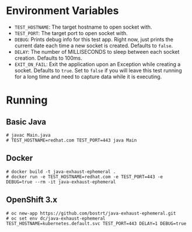 # Environment Variables
- `TEST_HOSTNAME`: The target hostname to open socket with.
- `TEST_PORT`: The target port to open socket with.
- `DEBUG`: Prints debug info for this test app. Right now, just prints the current date each time a new socket is created. Defaults to `false`. 
- `DELAY`: The number of MILLISECONDS to sleep between each socket creation. Defaults to 100ms.
- `EXIT_ON_FAIL`: Exit the application upon an Exception while creating a socket. Defaults to `true`. Set to `false` if you will leave this test running for a long time and need to capture data while it is executing.
# Running
## Basic Java
```
# javac Main.java
# TEST_HOSTNAME=redhat.com TEST_PORT=443 java Main
```

## Docker
```
# docker build -t java-exhaust-ephemeral .
# docker run -e TEST_HOSTNAME=redhat.com -e TEST_PORT=443 -e DEBUG=true --rm -it java-exhaust-ephemeral
```

## OpenShift 3.x
```
# oc new-app https://github.com/bostrt/java-exhaust-ephemeral.git
# oc set env dc/java-exhaust-ephemeral TEST_HOSTNAME=kubernetes.default.svc TEST_PORT=443 DELAY=1 DEBUG=true
```